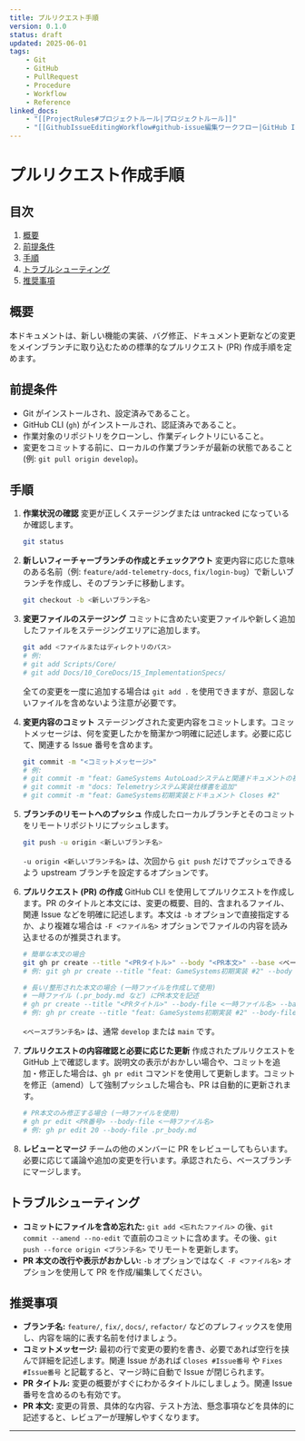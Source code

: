 ```yaml
---
title: プルリクエスト手順
version: 0.1.0
status: draft
updated: 2025-06-01
tags:
    - Git
    - GitHub
    - PullRequest
    - Procedure
    - Workflow
    - Reference
linked_docs:
    - "[[ProjectRules#プロジェクトルール|プロジェクトルール]]"
    - "[[GithubIssueEditingWorkflow#github-issue編集ワークフロー|GitHub Issue編集ワークフロー]]"
---
```


# プルリクエスト作成手順

## 目次

1. [概要](#概要)
2. [前提条件](#前提条件)
3. [手順](#手順)
4. [トラブルシューティング](#トラブルシューティング)
5. [推奨事項](#推奨事項)

## 概要

本ドキュメントは、新しい機能の実装、バグ修正、ドキュメント更新などの変更をメインブランチに取り込むための標準的なプルリクエスト (PR) 作成手順を定めます。

## 前提条件

-   Git がインストールされ、設定済みであること。
-   GitHub CLI (`gh`) がインストールされ、認証済みであること。
-   作業対象のリポジトリをクローンし、作業ディレクトリにいること。
-   変更をコミットする前に、ローカルの作業ブランチが最新の状態であること (例: `git pull origin develop`)。

## 手順

1.  **作業状況の確認**
    変更が正しくステージングまたは untracked になっているか確認します。

    ```bash
    git status
    ```

2.  **新しいフィーチャーブランチの作成とチェックアウト**
    変更内容に応じた意味のある名前（例: `feature/add-telemetry-docs`, `fix/login-bug`）で新しいブランチを作成し、そのブランチに移動します。

    ```bash
    git checkout -b <新しいブランチ名>
    ```

3.  **変更ファイルのステージング**
    コミットに含めたい変更ファイルや新しく追加したファイルをステージングエリアに追加します。

    ```bash
    git add <ファイルまたはディレクトリのパス>
    # 例:
    # git add Scripts/Core/
    # git add Docs/10_CoreDocs/15_ImplementationSpecs/
    ```

    全ての変更を一度に追加する場合は `git add .` を使用できますが、意図しないファイルを含めないよう注意が必要です。

4.  **変更内容のコミット**
    ステージングされた変更内容をコミットします。コミットメッセージは、何を変更したかを簡潔かつ明確に記述します。必要に応じて、関連する Issue 番号を含めます。

    ```bash
    git commit -m "<コミットメッセージ>"
    # 例:
    # git commit -m "feat: GameSystems AutoLoadシステムと関連ドキュメントの初期実装"
    # git commit -m "docs: Telemetryシステム実装仕様書を追加"
    # git commit -m "feat: GameSystems初期実装とドキュメント Closes #2"
    ```

5.  **ブランチのリモートへのプッシュ**
    作成したローカルブランチとそのコミットをリモートリポジトリにプッシュします。

    ```bash
    git push -u origin <新しいブランチ名>
    ```

    `-u origin <新しいブランチ名>` は、次回から `git push` だけでプッシュできるよう upstream ブランチを設定するオプションです。

6.  **プルリクエスト (PR) の作成**
    GitHub CLI を使用してプルリクエストを作成します。PR のタイトルと本文には、変更の概要、目的、含まれるファイル、関連 Issue などを明確に記述します。本文は `-b` オプションで直接指定するか、より複雑な場合は `-F <ファイル名>` オプションでファイルの内容を読み込ませるのが推奨されます。

    ```bash
    # 簡単な本文の場合
    git gh pr create --title "<PRタイトル>" --body "<PR本文>" --base <ベースブランチ名>
    # 例: git gh pr create --title "feat: GameSystems初期実装 #2" --body "GameSystemsシステムの初期実装と関連ドキュメントを追加しました。" --base develop

    # 長い/整形された本文の場合 (一時ファイルを作成して使用)
    # 一時ファイル (.pr_body.md など) にPR本文を記述
    # gh pr create --title "<PRタイトル>" --body-file <一時ファイル名> --base <ベースブランチ名>
    # 例: gh pr create --title "feat: GameSystems初期実装 #2" --body-file .pr_body.md --base develop
    ```

    `<ベースブランチ名>` は、通常 `develop` または `main` です。

7.  **プルリクエストの内容確認と必要に応じた更新**
    作成されたプルリクエストを GitHub 上で確認します。説明文の表示がおかしい場合や、コミットを追加・修正した場合は、`gh pr edit` コマンドを使用して更新します。コミットを修正（amend）して強制プッシュした場合も、PR は自動的に更新されます。

    ```bash
    # PR本文のみ修正する場合 (一時ファイルを使用)
    # gh pr edit <PR番号> --body-file <一時ファイル名>
    # 例: gh pr edit 20 --body-file .pr_body.md
    ```

8.  **レビューとマージ**
    チームの他のメンバーに PR をレビューしてもらいます。必要に応じて議論や追加の変更を行います。承認されたら、ベースブランチにマージします。

## トラブルシューティング

-   **コミットにファイルを含め忘れた:** `git add <忘れたファイル>` の後、`git commit --amend --no-edit` で直前のコミットに含めます。その後、`git push --force origin <ブランチ名>` でリモートを更新します。
-   **PR 本文の改行や表示がおかしい:** `-b` オプションではなく `-F <ファイル名>` オプションを使用して PR を作成/編集してください。

## 推奨事項

-   **ブランチ名:** `feature/`, `fix/`, `docs/`, `refactor/` などのプレフィックスを使用し、内容を端的に表す名前を付けましょう。
-   **コミットメッセージ:** 最初の行で変更の要約を書き、必要であれば空行を挟んで詳細を記述します。関連 Issue があれば `Closes #Issue番号` や `Fixes #Issue番号` と記載すると、マージ時に自動で Issue が閉じられます。
-   **PR タイトル:** 変更の概要がすぐにわかるタイトルにしましょう。関連 Issue 番号を含めるのも有効です。
-   **PR 本文:** 変更の背景、具体的な内容、テスト方法、懸念事項などを具体的に記述すると、レビュアーが理解しやすくなります。

---
